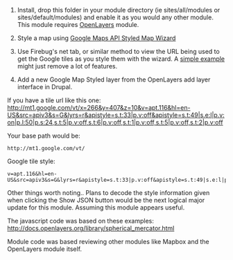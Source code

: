 1) Install, drop this folder in your module directory (ie sites/all/modules or sites/default/modules) and enable it as you would any other module. This module requires <a href="http://drupal.org/project/openlayers">OpenLayers</a> module.

2) Style a map using <a href="http://gmaps-samples-v3.googlecode.com/svn/trunk/styledmaps/wizard/index.html">Google Maps API Styled Map Wizard</a>

3) Use Firebug's net tab, or similar method to view the URL being used to get the Google tiles as you style them with the wizard. A <a href="http://mt1.google.com/vt/x=266&y=407&z=10&v=apt.116&hl=en-US&src=apiv3&s=G&lyrs=r&apistyle=s.t:33|p.v:off&apistyle=s.t:49|s.e:l|p.v:on|p.l:50|p.s:24,s.t:5|p.v:off,s.t:6|p.v:off,s.t:1|p.v:off,s.t:5|p.v:off,s.t:2|p.v:off">simple example</a> might just remove a lot of features.

4) Add a new Google Map Styled layer from the OpenLayers add layer interface in Drupal.

If you have a tile url like this one:
	http://mt1.google.com/vt/x=266&y=407&z=10&v=apt.116&hl=en-US&src=apiv3&s=G&lyrs=r&apistyle=s.t:33|p.v:off&apistyle=s.t:49|s.e:l|p.v:on|p.l:50|p.s:24,s.t:5|p.v:off,s.t:6|p.v:off,s.t:1|p.v:off,s.t:5|p.v:off,s.t:2|p.v:off


Your base path would be:

	http://mt1.google.com/vt/

Google tile style:

	v=apt.116&hl=en-US&src=apiv3&s=G&lyrs=r&apistyle=s.t:33|p.v:off&apistyle=s.t:49|s.e:l|p.v:on|p.l:50|p.s:24,s.t:5|p.v:off,s.t:6|p.v:off,s.t:1|p.v:off,s.t:5|p.v:off,s.t:2|p.v:off



Other things worth noting..
Plans to decode the style information given when clicking the Show JSON button would be the next logical major update for this module. Assuming this module appears useful.

The javascript code was based on these examples:
http://docs.openlayers.org/library/spherical_mercator.html

Module code was based reviewing other modules like Mapbox and the OpenLayers module itself.
